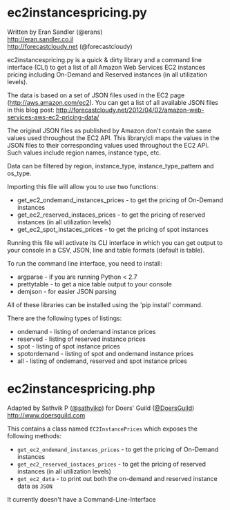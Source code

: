 ec2instancespricing.py
======================

Written by Eran Sandler (@erans)    
http://eran.sandler.co.il    
http://forecastcloudy.net (@forecastcloudy)

ec2instancespricing.py is a quick & dirty library and a command line interface (CLI)
to get a list of all Amazon Web Services EC2 instances pricing including On-Demand
and Reserved instances (in all utilization levels).

The data is based on a set of JSON files used in the EC2 page (http://aws.amazon.com/ec2).
You can get a list of all available JSON files in this blog post:
http://forecastcloudy.net/2012/04/02/amazon-web-services-aws-ec2-pricing-data/

The original JSON files as published by Amazon don't contain the same values used throughout 
the EC2 API. This library/cli maps the values in the JSON files to their corresponding values
used throughout the EC2 API. Such values include region names, instance type, etc.

Data can be filtered by region, instance_type, instance_type_pattern and os_type.

Importing this file will allow you to use two functions:

* get_ec2_ondemand_instances_prices - to get the pricing of On-Demand instances
* get_ec2_reserved_instaces_prices - to get the pricing of reserved instances (in all utilization levels)
* get_ec2_spot_instaces_prices - to get the pricing of spot instances

Running this file will activate its CLI interface in which you can get output to your console 
in a CSV, JSON, line and table formats (default is table).

To run the command line interface, you need to install:

* argparse     - if you are running Python < 2.7    
* prettytable  - to get a nice table output to your console
* demjson      - for easier JSON parsing

All of these libraries can be installed using the 'pip install' command.

There are the following types of listings:

* ondemand - listing of ondemand instance prices
* reserved - listing of reserved instance prices
* spot - listing of spot instance prices
* spotordemand - listing of spot and ondemand instance prices
* all - listing of ondemand, reserved and spot instance prices

ec2instancespricing.php
======================

Adapted by Sathvik P ([@sathvikp](https://github.com/sathvikp)) for Doers' Guild ([@DoersGuild](https://github.com/DoersGuild))   
http://www.doersguild.com

This contains a class named `EC2InstancePrices` which exposes the following methods:
 - `get_ec2_ondemand_instances_prices` - to get the pricing of On-Demand instances
 - `get_ec2_reserved_instaces_prices` - to get the pricing of reserved instances (in all utilization levels)
 - `get_ec2_data` - to print out both the on-demand and reserved instance data as `JSON`
 
It currently doesn't have a Command-Line-Interface
